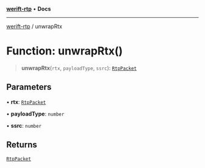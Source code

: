 [**werift-rtp**](../README.md) • **Docs**

***

[werift-rtp](../globals.md) / unwrapRtx

# Function: unwrapRtx()

> **unwrapRtx**(`rtx`, `payloadType`, `ssrc`): [`RtpPacket`](../classes/RtpPacket.md)

## Parameters

• **rtx**: [`RtpPacket`](../classes/RtpPacket.md)

• **payloadType**: `number`

• **ssrc**: `number`

## Returns

[`RtpPacket`](../classes/RtpPacket.md)
